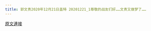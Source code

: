```yaml
---
title: 郭文贵2020年12月21日盖特 20201221_1尊敬的战友们好……文贵又做梦了……
---
```


[原文連接](https://gnews.org/ThreadView/53479597)



